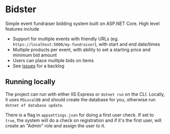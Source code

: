 # Bidster
Simple event fundraiser bidding system built on ASP.NET Core. High level features include

- Support for multiple events with friendly URLs (eg. `https://localhost:5000/my-fundraiser`), with start and end date/times
- Multiple products per event, with ability to set a starting price and minimum bid amount
- Users can place mulitple bids on items
- See [issues](https://github.com/mmillican/Bidster/issues?q=is%3Aopen+is%3Aissue+label%3Aenhancement) for a backlog

## Running locally

The project can run with either IIS Express or `dotnet run` on the CLI. Locally, it uses `MSLocalDB` 
and should create the database for you, otherwise run `dotnet ef database update`.

There is a flag in `appsettings.json` for doing a first user check. If set to `true`, the system will do a check
on registration and if it's the first user, will create an "Admin" role and assign the user to it.
